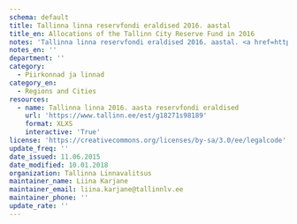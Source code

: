 ```yaml
---
schema: default
title: Tallinna linna reservfondi eraldised 2016. aastal
title_en: Allocations of the Tallinn City Reserve Fund in 2016
notes: 'Tallinna linna reservfondi eraldised 2016. aastal. <a href=http://www.tallinn.ee/eelarve>Tallinna eelarved</a>.'
notes_en: ''
department: ''
category:
  - Piirkonnad ja linnad
category_en:
  - Regions and Cities
resources:
  - name: Tallinna linna 2016. aasta reservfondi eraldised
    url: 'https://www.tallinn.ee/est/g18271s98189'
    format: XLXS
    interactive: 'True'
license: 'https://creativecommons.org/licenses/by-sa/3.0/ee/legalcode'
update_freq: ''
date_issued: 11.06.2015
date_modified: 10.01.2018
organization: Tallinna Linnavalitsus
maintainer_name: Liina Karjane
maintainer_email: liina.karjane@tallinnlv.ee
maintainer_phone: ''
update_rate: ''
---
```


